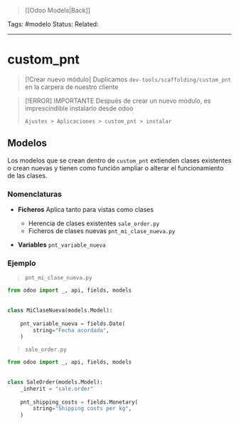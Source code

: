 > [[Odoo Models|Back]]

Tags: #modelo
Status: 
Related: 

___

# custom_pnt

> [!Crear nuevo módulo]
> Duplicamos `dev-tools/scaffolding/custom_pnt` en la carpera de nuestro cliente

> [!ERROR] IMPORTANTE
> Después de crear un nuevo módulo, es imprescindible instalarlo desde odoo
> 
> 	`Ajustes > Aplicaciones > custom_pnt > instalar`
## Modelos

Los modelos que se crean dentro de `custom_pnt` extienden clases existentes o crean nuevas y tienen como función ampliar o alterar el funcionamiento de las clases. 

### Nomenclaturas

- **Ficheros**
	Aplica tanto para vistas como clases
	
	- Herencia de clases existentes
		`sale_order.py`
	- Ficheros de clases nuevas
		`pnt_mi_clase_nueva.py`

- **Variables**
	`pnt_variable_nueva`
	

### Ejemplo

> `pnt_mi_clase_nueva.py`

```python
from odoo import _, api, fields, models  
  
  
class MiClaseNueva(models.Model):
  
    pnt_variable_nueva = fields.Date(  
		string="Fecha acordada",  
    )
```

> `sale_order.py`

```python
from odoo import _, api, fields, models  
  
  
class SaleOrder(models.Model):  
    _inherit = "sale.order"  
  
    pnt_shipping_costs = fields.Monetary(  
        string="Shipping costs per kg",  
    )
```